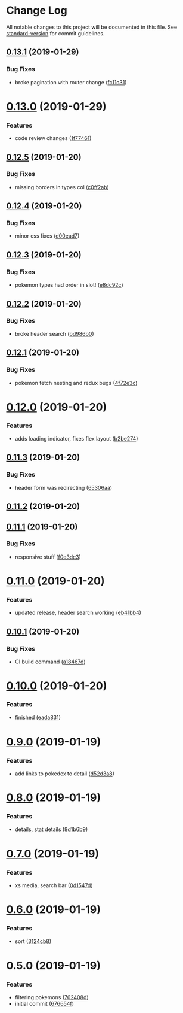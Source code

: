 # Change Log

All notable changes to this project will be documented in this file. See [standard-version](https://github.com/conventional-changelog/standard-version) for commit guidelines.

<a name="0.13.1"></a>
## [0.13.1](https://github.com/koombea/front-end-test-ntorres/compare/v0.13.0...v0.13.1) (2019-01-29)


### Bug Fixes

* broke pagination with router change ([fc11c31](https://github.com/koombea/front-end-test-ntorres/commit/fc11c31))



<a name="0.13.0"></a>
# [0.13.0](https://github.com/koombea/front-end-test-ntorres/compare/v0.12.5...v0.13.0) (2019-01-29)


### Features

* code review changes ([1f77461](https://github.com/koombea/front-end-test-ntorres/commit/1f77461))



<a name="0.12.5"></a>
## [0.12.5](https://github.com/koombea/front-end-test-ntorres/compare/v0.12.4...v0.12.5) (2019-01-20)


### Bug Fixes

* missing borders in types col ([c0ff2ab](https://github.com/koombea/front-end-test-ntorres/commit/c0ff2ab))



<a name="0.12.4"></a>
## [0.12.4](https://github.com/koombea/front-end-test-ntorres/compare/v0.12.3...v0.12.4) (2019-01-20)


### Bug Fixes

* minor css fixes ([d00ead7](https://github.com/koombea/front-end-test-ntorres/commit/d00ead7))



<a name="0.12.3"></a>
## [0.12.3](https://github.com/koombea/front-end-test-ntorres/compare/v0.12.2...v0.12.3) (2019-01-20)


### Bug Fixes

* pokemon types had order in slot! ([e8dc92c](https://github.com/koombea/front-end-test-ntorres/commit/e8dc92c))



<a name="0.12.2"></a>
## [0.12.2](https://github.com/koombea/front-end-test-ntorres/compare/v0.12.1...v0.12.2) (2019-01-20)


### Bug Fixes

* broke header search ([bd986b0](https://github.com/koombea/front-end-test-ntorres/commit/bd986b0))



<a name="0.12.1"></a>
## [0.12.1](https://github.com/koombea/front-end-test-ntorres/compare/v0.12.0...v0.12.1) (2019-01-20)


### Bug Fixes

* pokemon fetch nesting and redux bugs ([4f72e3c](https://github.com/koombea/front-end-test-ntorres/commit/4f72e3c))



<a name="0.12.0"></a>
# [0.12.0](https://github.com/koombea/front-end-test-ntorres/compare/v0.11.3...v0.12.0) (2019-01-20)


### Features

* adds loading indicator, fixes flex layout ([b2be274](https://github.com/koombea/front-end-test-ntorres/commit/b2be274))



<a name="0.11.3"></a>
## [0.11.3](https://github.com/koombea/front-end-test-ntorres/compare/v0.11.2...v0.11.3) (2019-01-20)


### Bug Fixes

* header form was redirecting ([65306aa](https://github.com/koombea/front-end-test-ntorres/commit/65306aa))



<a name="0.11.2"></a>
## [0.11.2](https://github.com/koombea/front-end-test-ntorres/compare/v0.11.1...v0.11.2) (2019-01-20)



<a name="0.11.1"></a>
## [0.11.1](https://github.com/koombea/front-end-test-ntorres/compare/v0.11.0...v0.11.1) (2019-01-20)


### Bug Fixes

* responsive stuff ([f0e3dc3](https://github.com/koombea/front-end-test-ntorres/commit/f0e3dc3))



<a name="0.11.0"></a>
# [0.11.0](https://github.com/koombea/front-end-test-ntorres/compare/v0.10.1...v0.11.0) (2019-01-20)


### Features

* updated release, header search working ([eb41bb4](https://github.com/koombea/front-end-test-ntorres/commit/eb41bb4))



<a name="0.10.1"></a>
## [0.10.1](https://github.com/koombea/front-end-test-ntorres/compare/v0.10.0...v0.10.1) (2019-01-20)


### Bug Fixes

* CI build command ([a18467d](https://github.com/koombea/front-end-test-ntorres/commit/a18467d))



<a name="0.10.0"></a>
# [0.10.0](https://github.com/koombea/front-end-test-ntorres/compare/v0.9.0...v0.10.0) (2019-01-20)


### Features

* finished ([eada831](https://github.com/koombea/front-end-test-ntorres/commit/eada831))



<a name="0.9.0"></a>
# [0.9.0](https://github.com/koombea/front-end-test-ntorres/compare/v0.8.0...v0.9.0) (2019-01-19)


### Features

* add links to pokedex to detail ([d52d3a8](https://github.com/koombea/front-end-test-ntorres/commit/d52d3a8))



<a name="0.8.0"></a>
# [0.8.0](https://github.com/koombea/front-end-test-ntorres/compare/v0.7.0...v0.8.0) (2019-01-19)


### Features

* details, stat details ([8d1b6b9](https://github.com/koombea/front-end-test-ntorres/commit/8d1b6b9))



<a name="0.7.0"></a>
# [0.7.0](https://github.com/koombea/front-end-test-ntorres/compare/v0.6.0...v0.7.0) (2019-01-19)


### Features

* xs media, search bar ([0d1547d](https://github.com/koombea/front-end-test-ntorres/commit/0d1547d))



<a name="0.6.0"></a>
# [0.6.0](https://github.com/koombea/front-end-test-ntorres/compare/v0.5.0...v0.6.0) (2019-01-19)


### Features

* sort ([3124cb8](https://github.com/koombea/front-end-test-ntorres/commit/3124cb8))



<a name="0.5.0"></a>
# 0.5.0 (2019-01-19)


### Features

* filtering pokemons ([762408d](https://github.com/koombea/front-end-test-ntorres/commit/762408d))
* initial commit ([676654f](https://github.com/koombea/front-end-test-ntorres/commit/676654f))
